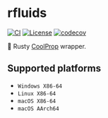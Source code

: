 ﻿# rfluids

[![CI](https://github.com/portyanikhin/rfluids/actions/workflows/ci.yml/badge.svg)](https://github.com/portyanikhin/rfluids/actions/workflows/ci.yml)
[![License](https://img.shields.io/github/license/portyanikhin/rfluids)](https://github.com/portyanikhin/rfluids/blob/main/LICENSE)
[![codecov](https://codecov.io/gh/portyanikhin/rfluids/graph/badge.svg?token=TWFV8mIkRX)](https://codecov.io/gh/portyanikhin/rfluids)

🦀 Rusty [CoolProp](https://coolprop.github.io/CoolProp/) wrapper.

## Supported platforms

- `Windows X86-64`
- `Linux X86-64`
- `macOS X86-64`
- `macOS AArch64`
